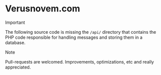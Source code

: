 # Verusnovem.com

> [!IMPORTANT]
> The following source code is missing the `/api/` directory that contains the PHP code responsible for handling messages and storing them in a database.

> [!NOTE]
> Pull-requests are welcomed. Improvements, optimizations, etc and really appreciated.
